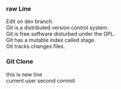 ### raw Line
Edit on dev branch.    
Git is a distributed version control system.    
Git is free software disturbed under the GPL.    
Git has a mutable index called stage.   
Git tracks changes files.   


### Git Clone
this is new line    
current user second commit
